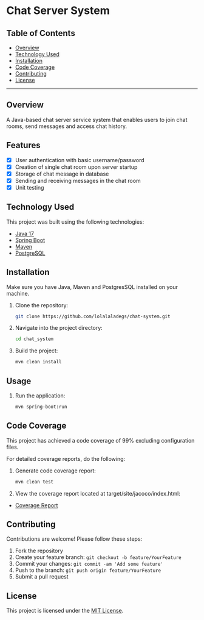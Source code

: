 # Chat Server System

## Table of Contents

- [Overview](#overview)
- [Technology Used](#technology-used)
- [Installation](#installation)
- [Code Coverage](#code-coverage)
- [Contributing](#contributing)
- [License](#license)

***

## Overview

A Java-based chat server service system that enables users to join chat rooms, send messages and access chat history.  

## Features

- [x] User authentication with basic username/password
- [x] Creation of single chat room upon server startup
- [x] Storage of chat message in database
- [x] Sending and receiving messages in the chat room
- [x] Unit testing

## Technology Used

This project was built using the following technologies:

- [Java 17](https://www.oracle.com/java/technologies/downloads/)
- [Spring Boot](http://projects.spring.io/spring-boot/)
- [Maven](https://maven.apache.org/)
- [PostgreSQL](https://www.postgresql.org/)

## Installation

Make sure you have Java, Maven and PostgresSQL installed on your machine.

1. Clone the repository:

    ```sh
    git clone https://github.com/lolalaladegs/chat-system.git
    ```

2. Navigate into the project directory:

    ```sh
    cd chat_system
    ```

3. Build the project:

    ```sh
    mvn clean install
    ```

## Usage

1. Run the application:

    ```sh
    mvn spring-boot:run
    ```

## Code Coverage

This project has achieved a code coverage of 99% excluding configuration files.

For detailed coverage reports, do the following:

1. Generate code coverage report:

    ```sh
    mvn clean test
    ```

2. View the coverage report located at target/site/jacoco/index.html:

- [Coverage Report](target/site/jacoco/index.html)

## Contributing

Contributions are welcome! Please follow these steps:

1. Fork the repository
2. Create your feature branch: `git checkout -b feature/YourFeature`
3. Commit your changes: `git commit -am 'Add some feature'`
4. Push to the branch: `git push origin feature/YourFeature`
5. Submit a pull request

## License

This project is licensed under the [MIT License](LICENSE).
